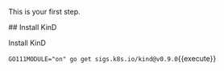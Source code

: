 This is your first step.

## Install KinD

Install KinD

`GO111MODULE="on" go get sigs.k8s.io/kind@v0.9.0`{{execute}}






